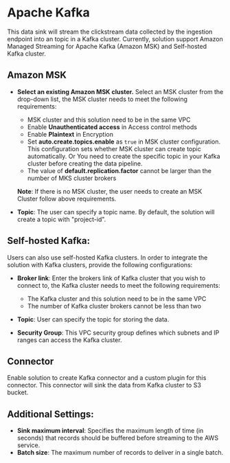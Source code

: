 # Apache Kafka
This data sink will stream the clickstream data collected by the ingestion endpoint into an topic in a Kafka cluster.
Currently, solution support Amazon Managed Streaming for Apache Kafka (Amazon MSK) and Self-hosted Kafka cluster.

## Amazon MSK
* **Select an existing Amazon MSK cluster.** Select an MSK cluster from the drop-down list, the MSK cluster needs to meet the following requirements:
    * MSK cluster and this solution need to be in the same VPC
    * Enable **Unauthenticated access** in Access control methods
    * Enable **Plaintext** in Encryption
    * Set **auto.create.topics.enable** as `true` in MSK cluster configuration. This configuration sets whether MSK cluster can create topic automatically. Or You need to create the specific topic in your Kafka cluster before creating the data pipeline.
    * The value of **default.replication.factor** cannot be larger than the number of MKS cluster brokers
    
    **Note**: If there is no MSK cluster, the user needs to create an MSK Cluster follow above requirements.

* **Topic**: The user can specify a topic name. By default, the solution will create a topic with "project-id".

## Self-hosted Kafka:
Users can also use self-hosted Kafka clusters. In order to integrate the solution with Kafka clusters, provide the following configurations:

* **Broker link**: Enter the brokers link of Kafka cluster that you wish to connect to, the Kafka cluster needs to meet the following requirements:
    * The Kafka cluster and this solution need to be in the same VPC
    * The number of Kafka cluster brokers cannot be less than two

* **Topic**: User can specify the topic for storing the data. 
* **Security Group**: This VPC security group defines which subnets and IP ranges can access the Kafka cluster.

## Connector
Enable solution to create Kafka connector and a custom plugin for this connector. This connector will sink the data from Kafka cluster to S3 bucket.

## Additional Settings:
* **Sink maximum interval**: Specifies the maximum length of time (in seconds) that records should be buffered before streaming to the AWS service.
* **Batch size**: The maximum number of records to deliver in a single batch.


